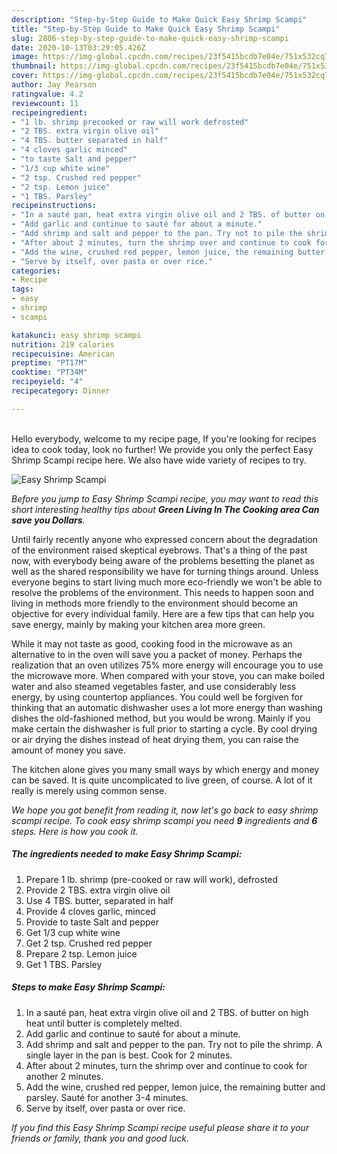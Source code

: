```yaml
---
description: "Step-by-Step Guide to Make Quick Easy Shrimp Scampi"
title: "Step-by-Step Guide to Make Quick Easy Shrimp Scampi"
slug: 2806-step-by-step-guide-to-make-quick-easy-shrimp-scampi
date: 2020-10-13T03:29:05.426Z
image: https://img-global.cpcdn.com/recipes/23f5415bcdb7e04e/751x532cq70/easy-shrimp-scampi-recipe-main-photo.jpg
thumbnail: https://img-global.cpcdn.com/recipes/23f5415bcdb7e04e/751x532cq70/easy-shrimp-scampi-recipe-main-photo.jpg
cover: https://img-global.cpcdn.com/recipes/23f5415bcdb7e04e/751x532cq70/easy-shrimp-scampi-recipe-main-photo.jpg
author: Jay Pearson
ratingvalue: 4.2
reviewcount: 11
recipeingredient:
- "1 lb. shrimp precooked or raw will work defrosted"
- "2 TBS. extra virgin olive oil"
- "4 TBS. butter separated in half"
- "4 cloves garlic minced"
- "to taste Salt and pepper"
- "1/3 cup white wine"
- "2 tsp. Crushed red pepper"
- "2 tsp. Lemon juice"
- "1 TBS. Parsley"
recipeinstructions:
- "In a sauté pan, heat extra virgin olive oil and 2 TBS. of butter on high heat until butter is completely melted."
- "Add garlic and continue to sauté for about a minute."
- "Add shrimp and salt and pepper to the pan. Try not to pile the shrimp. A single layer in the pan is best. Cook for 2 minutes."
- "After about 2 minutes, turn the shrimp over and continue to cook for another 2 minutes."
- "Add the wine, crushed red pepper, lemon juice, the remaining butter and parsley. Sauté for another 3-4 minutes."
- "Serve by itself, over pasta or over rice."
categories:
- Recipe
tags:
- easy
- shrimp
- scampi

katakunci: easy shrimp scampi 
nutrition: 219 calories
recipecuisine: American
preptime: "PT17M"
cooktime: "PT34M"
recipeyield: "4"
recipecategory: Dinner

---
```

<br>
Hello everybody, welcome to my recipe page, If you're looking for recipes idea to cook today, look no further! We provide you only the perfect Easy Shrimp Scampi recipe here. We also have wide variety of recipes to try.
<br>


![Easy Shrimp Scampi](https://img-global.cpcdn.com/recipes/23f5415bcdb7e04e/751x532cq70/easy-shrimp-scampi-recipe-main-photo.jpg)

<i>Before you jump to Easy Shrimp Scampi recipe, you may want to read this short interesting healthy tips about 
<strong>Green Living In The Cooking area Can save you Dollars</strong>.</i>
</br>

Until fairly recently anyone who expressed concern about the degradation of the environment raised skeptical eyebrows. That's a thing of the past now, with everybody being aware of the problems besetting the planet as well as the shared responsibility we have for turning things around. Unless everyone begins to start living much more eco-friendly we won't be able to resolve the problems of the environment. This needs to happen soon and living in methods more friendly to the environment should become an objective for every individual family. Here are a few tips that can help you save energy, mainly by making your kitchen area more green.

While it may not taste as good, cooking food in the microwave as an alternative to in the oven will save you a packet of money. Perhaps the realization that an oven utilizes 75% more energy will encourage you to use the microwave more. When compared with your stove, you can make boiled water and also steamed vegetables faster, and use considerably less energy, by using countertop appliances. You could well be forgiven for thinking that an automatic dishwasher uses a lot more energy than washing dishes the old-fashioned method, but you would be wrong. Mainly if you make certain the dishwasher is full prior to starting a cycle. By cool drying or air drying the dishes instead of heat drying them, you can raise the amount of money you save.

The kitchen alone gives you many small ways by which energy and money can be saved. It is quite uncomplicated to live green, of course. A lot of it really is merely using common sense.


<i>We hope you got benefit from reading it, now let's go back to easy shrimp scampi recipe. To cook easy shrimp scampi you need <strong>9</strong> ingredients and <strong>6</strong> steps. Here is how you cook it.
</i>

##### The ingredients needed to make Easy Shrimp Scampi:

1. Prepare 1 lb. shrimp (pre-cooked or raw will work), defrosted
1. Provide 2 TBS. extra virgin olive oil
1. Use 4 TBS. butter, separated in half
1. Provide 4 cloves garlic, minced
1. Provide to taste Salt and pepper
1. Get 1/3 cup white wine
1. Get 2 tsp. Crushed red pepper
1. Prepare 2 tsp. Lemon juice
1. Get 1 TBS. Parsley


##### Steps to make Easy Shrimp Scampi:

1. In a sauté pan, heat extra virgin olive oil and 2 TBS. of butter on high heat until butter is completely melted.
1. Add garlic and continue to sauté for about a minute.
1. Add shrimp and salt and pepper to the pan. Try not to pile the shrimp. A single layer in the pan is best. Cook for 2 minutes.
1. After about 2 minutes, turn the shrimp over and continue to cook for another 2 minutes.
1. Add the wine, crushed red pepper, lemon juice, the remaining butter and parsley. Sauté for another 3-4 minutes.
1. Serve by itself, over pasta or over rice.


<i>If you find this Easy Shrimp Scampi recipe useful please share it to your friends or family, thank you and good luck.</i>
